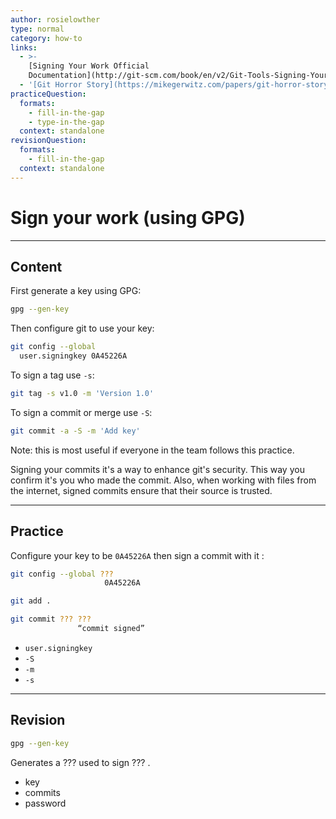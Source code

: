 ```yaml
---
author: rosielowther
type: normal
category: how-to
links:
  - >-
    [Signing Your Work Official
    Documentation](http://git-scm.com/book/en/v2/Git-Tools-Signing-Your-Work){website}
  - '[Git Horror Story](https://mikegerwitz.com/papers/git-horror-story){website}'
practiceQuestion:
  formats:
    - fill-in-the-gap
    - type-in-the-gap
  context: standalone
revisionQuestion:
  formats:
    - fill-in-the-gap
  context: standalone
---
```


# Sign your work (using GPG)


---

## Content

First generate a key using GPG:

```bash
gpg --gen-key
```

Then configure git to use your key:

```bash
git config --global 
  user.signingkey 0A45226A
```

To sign a tag use `-s`:

```bash
git tag -s v1.0 -m 'Version 1.0'
```

To sign a commit or merge use `-S`:

```bash
git commit -a -S -m 'Add key'
```

Note: this is most useful if everyone in the team follows this practice.

Signing your commits it's a way to enhance git's security. This way you confirm it's you who made the commit. Also, when working with files from the internet, signed commits ensure that their source is trusted.


---

## Practice

Configure your key to be `0A45226A` then sign a commit with it :

```bash
git config --global ??? 
                     0A45226A

git add .

git commit ??? ???
               “commit signed”
```

- `user.signingkey`
- `-S`
- `-m`
- `-s`


---

## Revision

```bash
gpg --gen-key
```

Generates a ??? used to sign ??? .

- key
- commits
- password
